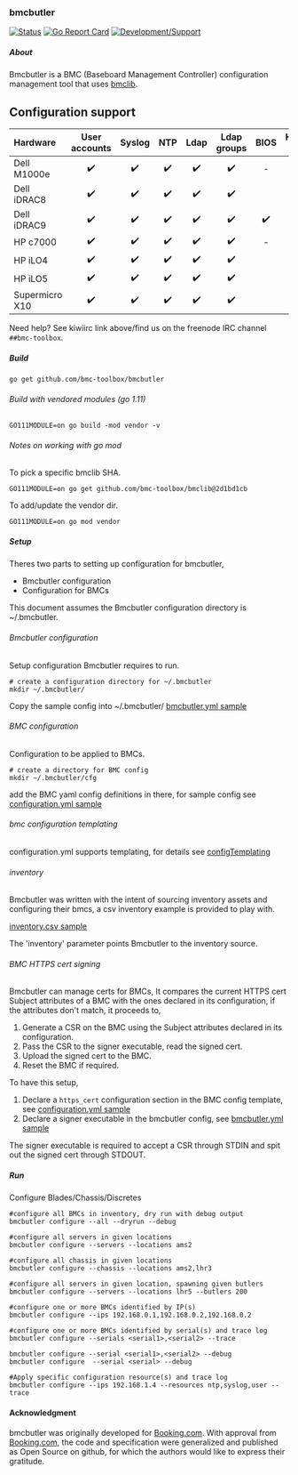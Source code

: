 ### bmcbutler

[![Status](https://api.travis-ci.org/bmc-toolbox/bmcbutler.svg?branch=master)](https://travis-ci.org/bmc-toolbox/bmcbutler)
[![Go Report Card](https://goreportcard.com/badge/github.com/bmc-toolbox/bmcbutler)](https://goreportcard.com/report/github.com/bmc-toolbox/bmcbutler)
[![Development/Support](https://img.shields.io/badge/chat-on%20freenode-brightgreen.svg)](https://kiwiirc.com/client/irc.freenode.net/##bmc-toolbox)

##### About

Bmcbutler is a BMC (Baseboard Management Controller) configuration management tool that uses [bmclib](https://github.com/bmc-toolbox/bmclib).

## Configuration support

Hardware      | User accounts | Syslog  |  NTP  | Ldap  | Ldap groups  | BIOS  | HTTPS Cert  |
:-----------  | :-----------: | :-----: | :---: | :---: | :----------: | :--: | :---: |
Dell M1000e   | :heavy_check_mark: | :heavy_check_mark: | :heavy_check_mark: | :heavy_check_mark: | :heavy_check_mark: | - | |
Dell iDRAC8   | :heavy_check_mark: | :heavy_check_mark: | :heavy_check_mark: | :heavy_check_mark: | :heavy_check_mark: | | :heavy_check_mark: |
Dell iDRAC9   | :heavy_check_mark: | :heavy_check_mark: | :heavy_check_mark: | :heavy_check_mark: | :heavy_check_mark: | :heavy_check_mark: | |
HP c7000      | :heavy_check_mark: | :heavy_check_mark: | :heavy_check_mark: | :heavy_check_mark: | :heavy_check_mark: | - | |
HP iLO4       | :heavy_check_mark: | :heavy_check_mark: | :heavy_check_mark: | :heavy_check_mark: | :heavy_check_mark: | | :heavy_check_mark: |
HP iLO5       | :heavy_check_mark: | :heavy_check_mark: | :heavy_check_mark: | :heavy_check_mark: | :heavy_check_mark: | | :heavy_check_mark: |
Supermicro X10 | :heavy_check_mark: | :heavy_check_mark: | :heavy_check_mark: | :heavy_check_mark: | :heavy_check_mark: | | :heavy_check_mark: |


Need help? See kiwiirc link above/find us on the freenode IRC channel `##bmc-toolbox`.

##### Build
`go get github.com/bmc-toolbox/bmcbutler`

###### Build with vendored modules (go 1.11)
`GO111MODULE=on go build -mod vendor -v`

###### Notes on working with go mod
To pick a specific bmclib SHA.

`GO111MODULE=on go get github.com/bmc-toolbox/bmclib@2d1bd1cb`

To add/update the vendor dir.

`GO111MODULE=on go mod vendor`

##### Setup
Theres two parts to setting up configuration for bmcbutler,

* Bmcbutler configuration
* Configuration for BMCs

This document assumes the Bmcbutler configuration directory is ~/.bmcbutler.

###### Bmcbutler configuration
Setup configuration Bmcbutler requires to run.

```
# create a configuration directory for ~/.bmcbutler
mkdir ~/.bmcbutler/
```
Copy the sample config into ~/.bmcbutler/
[bmcbutler.yml sample](../master/samples/bmcbutler.yml.sample)

###### BMC configuration
Configuration to be applied to BMCs.

```
# create a directory for BMC config
mkdir ~/.bmcbutler/cfg
```
add the BMC yaml config definitions in there, for sample config see [configuration.yml sample](../master/samples/cfg/configuration.yml)

###### bmc configuration templating
configuration.yml supports templating, for details see [configTemplating](../master/docs/configTemplating.md)

###### inventory
Bmcbutler was written with the intent of sourcing inventory assets and configuring their bmcs,
a csv inventory example is provided to play with.

[inventory.csv sample](../master/samples/inventory.csv.sample)

The 'inventory' parameter points Bmcbutler to the inventory source.

###### BMC HTTPS cert signing
Bmcbutler can manage certs for BMCs, 
It compares the current HTTPS cert Subject attributes of a BMC with the ones declared in its configuration,
if the attributes don't match, it proceeds to,

1. Generate a CSR on the BMC using the Subject attributes declared in its configuration.
2. Pass the CSR to the signer executable, read the signed cert.
3. Upload the signed cert to the BMC.
4. Reset the BMC if required.

To have this setup,

1. Declare a `https_cert` configuration section in the BMC config template, see [configuration.yml sample](../master/samples/cfg/configuration.yml)
2. Declare a signer executable in the bmcbutler config, see [bmcbutler.yml sample](../master/samples/bmcbutler.yml.sample) 

The signer executable is required to accept a CSR through STDIN and spit out the signed cert through STDOUT.

##### Run

Configure Blades/Chassis/Discretes

```
#configure all BMCs in inventory, dry run with debug output
bmcbutler configure --all --dryrun --debug

#configure all servers in given locations
bmcbutler configure --servers --locations ams2

#configure all chassis in given locations
bmcbutler configure --chassis --locations ams2,lhr3 

#configure all servers in given location, spawning given butlers
bmcbutler configure --servers --locations lhr5 --butlers 200

#configure one or more BMCs identified by IP(s)
bmcbutler configure --ips 192.168.0.1,192.168.0.2,192.168.0.2

#configure one or more BMCs identified by serial(s) and trace log
bmcbutler configure --serials <serial1>,<serial2> --trace

bmcbutler configure --serial <serial1>,<serial2> --debug
bmcbutler configure  --serial <serial> --debug

#Apply specific configuration resource(s) and trace log
bmcbutler configure --ips 192.168.1.4 --resources ntp,syslog,user --trace
```

#### Acknowledgment

bmcbutler was originally developed for [Booking.com](http://www.booking.com).
With approval from [Booking.com](http://www.booking.com), the code and
specification were generalized and published as Open Source on github, for
which the authors would like to express their gratitude.
